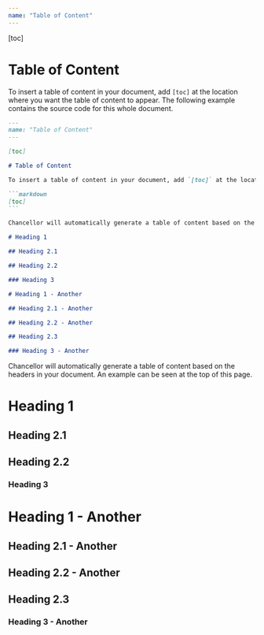 ```yaml
---
name: "Table of Content"
---
```


[toc]

# Table of Content

To insert a table of content in your document, add `[toc]` at the location where you want the table of content to appear. The following example contains the source code for this whole document.

````markdown
---
name: "Table of Content"
---

[toc]

# Table of Content

To insert a table of content in your document, add `[toc]` at the location where you want the table of content to appear. The following example contains the source code for this whole document.

```markdown
[toc]
```

Chancellor will automatically generate a table of content based on the headers in your document. An example can be seen at the top of this page.

# Heading 1

## Heading 2.1

## Heading 2.2

### Heading 3

# Heading 1 - Another

## Heading 2.1 - Another

## Heading 2.2 - Another

## Heading 2.3

### Heading 3 - Another
````

Chancellor will automatically generate a table of content based on the headers in your document. An example can be seen at the top of this page.

# Heading 1

## Heading 2.1

## Heading 2.2

### Heading 3

# Heading 1 - Another

## Heading 2.1 - Another

## Heading 2.2 - Another

## Heading 2.3

### Heading 3 - Another